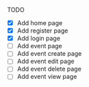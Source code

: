 TODO

- [x] Add home page
- [x] Add register page
- [x] Add login page
- [ ] Add event page
- [ ] Add event create page
- [ ] Add event edit page
- [ ] Add event delete page
- [ ] Add event view page
